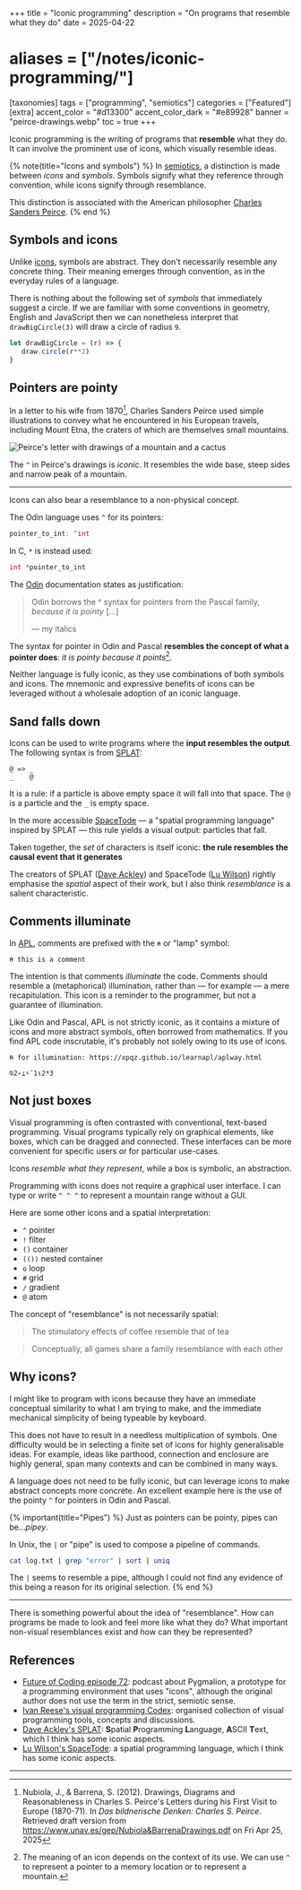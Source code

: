 +++
title = "Iconic programming"
description = "On programs that resemble what they do"
date = 2025-04-22
# aliases = ["/notes/iconic-programming/"]
[taxonomies]
tags = ["programming", "semiotics"]
categories = ["Featured"]
[extra]
accent_color = "#d13300"
accent_color_dark = "#e89928"
banner = "peirce-drawings.webp"
toc = true
+++

Iconic programming is the writing of programs that **resemble** what they do.
It can involve the prominent use of icons, which visually resemble ideas.

{% note(title="Icons and symbols") %} 
In [semiotics](https://en.wikipedia.org/wiki/Semiotics), a distinction is made
between _icons_ and _symbols_. Symbols signify what they reference through
convention, while icons signify through resemblance.

This distinction is associated with the American philosopher [Charles Sanders
Peirce](https://plato.stanford.edu/entries/peirce/).
{% end %}

## Symbols and icons

Unlike
[icons](https://en.wikipedia.org/wiki/Semiotic_theory_of_Charles_Sanders_Peirce#II._Icon,_index,_symbol),
symbols are abstract. They don't necessarily resemble any concrete thing. Their
meaning emerges through convention, as in the everyday rules of a language.

There is nothing about the following set of _symbols_ that immediately suggest
a circle. If we are familiar with some conventions in geometry, English and
JavaScript then we can nonetheless interpret that `drawBigCircle(3)` will draw
a circle of radius `9`.

```js
let drawBigCircle = (r) => {
   draw.circle(r**2)
}
```

## Pointers are pointy

In a letter to his wife from 1870[^1], Charles Sanders Peirce used simple illustrations to
convey what he encountered in his European travels, including Mount Etna, the
craters of which are themselves small mountains.

![Peirce's letter with drawings of a mountain and a cactus](/figs/peirce-drawings.webp)

The `^` in Peirce's drawings is _iconic_. It resembles the wide base, steep
sides and narrow peak of a mountain.

---

Icons can also bear a resemblance to a non-physical concept.

The Odin language uses `^` for its pointers:

```c
pointer_to_int: ^int
```

In C, `*` is instead used:

```c
int *pointer_to_int
```

The [Odin](https://odin-lang.org/) documentation states as justification:

> Odin borrows the ^ syntax for pointers from the Pascal family, _because it is pointy_ [...]
>
> — my italics

The syntax for pointer in Odin and Pascal **resembles the concept of what a
pointer does**: _it is pointy because it points_[^2].

Neither language is fully iconic, as they use combinations of both symbols and
icons. The mnemonic and expressive benefits of icons can be leveraged without a
wholesale adoption of an iconic language.

## Sand falls down

Icons can be used to write programs where the **input resembles the output**.
The following syntax is from [SPLAT](https://github.com/DaveAckley/SPLAT/):

```SPLAT
@ => _
_    @
```

It is a rule: if a particle is above empty space it will fall into that space.
The `@` is a particle and the `_` is empty space.

In the more accessible [SpaceTode](https://github.com/TodePond/SpaceTode) — a
"spatial programming language" inspired by SPLAT — this rule yields a visual
output: particles that fall.

Taken together, the *set* of characters is itself iconic: **the rule resembles
the causal event that it generates**

The creators of SPLAT ([Dave Ackley](https://www.cs.unm.edu/~ackley/)) and
SpaceTode ([Lu Wilson](https://www.todepond.com/)) rightly emphasise the
_spatial_ aspect of their work, but I also think _resemblance_ is a salient
characteristic.

## Comments illuminate

In [APL](https://en.wikipedia.org/wiki/APL_(programming_language)), comments
are prefixed with the `⍝` or "lamp" symbol:

```apl
⍝ this is a comment
```

The intention is that comments _illuminate_ the code. Comments should resemble
a (metaphorical) illumination, rather than — for example — a mere recapitulation.
This icon is a reminder to the programmer, but not a guarantee of illumination.

Like Odin and Pascal, APL is not strictly iconic, as it contains a mixture of
icons and more abstract symbols, often borrowed from mathematics. If you find
APL code inscrutable, it's probably not solely owing to its use of icons.

```
⍝ for illumination: https://xpqz.github.io/learnapl/aplway.html

⍉2∘⊥⍣¯1⍳2*3
```

## Not just boxes

Visual programming is often contrasted with conventional, text-based
programming. Visual programs typically rely on graphical elements, like boxes, which can be dragged and connected. These interfaces can be
more convenient for specific users or for particular use-cases.

Icons _resemble what they represent_, while a box is symbolic, an abstraction.

Programming with icons does not require a graphical user interface.
I can type or write `^ ^ ^` to represent a mountain range without a GUI.

Here are some other icons and a spatial interpretation:

* `^` pointer
* `!` filter
* `()` container
* `(())` nested container
* `o` loop
* `#` grid
* `/` gradient
* `@` atom

The concept of "resemblance" is not necessarily spatial:

> The stimulatory effects of coffee resemble that of tea

> Conceptually, all games share a family resemblance with each other

## Why icons?

I might like to program with icons because they have an immediate conceptual
similarity to what I am trying to make, and the immediate mechanical simplicity of being typeable by keyboard.

This does not have to result in a needless multiplication of symbols. One
difficulty would be in selecting a finite set of icons for highly generalisable
ideas. For example, ideas like parthood, connection and enclosure are highly general, span many contexts and can be combined in many ways.

A language does not need to be fully iconic, but can leverage icons to make
abstract concepts more concrete. An excellent example here is the use of the
pointy `^` for pointers in Odin and Pascal.

{% important(title="Pipes") %} 
Just as pointers can be pointy, pipes can be..._pipey_.

In Unix, the `|` or "pipe" is used to compose a pipeline of commands.

```bash
cat log.txt | grep "error" | sort | uniq
```

The `|` seems to resemble a pipe, although I could not find any
evidence of this being a reason for its original selection.
{% end %}

---

There is something powerful about the idea of "resemblance". How can programs
be made to look and feel more like what they do? What important non-visual
resemblances exist and how can they be represented?

## References

* [Future of Coding episode 72](https://futureofcoding.org/episodes/072.html):
podcast about Pygmalion, a prototype for a programming environment that uses
"icons", although the original author does not use the term in the strict,
semiotic sense.
* [Ivan Reese's visual programming
Codex](https://github.com/ivanreese/visual-programming-codex): organised
collection of visual programming tools, concepts and discussions.
* [Dave Ackley's SPLAT](https://github.com/DaveAckley/SPLAT/): **S**patial
**P**rogramming **L**anguage, **A**SCII **T**ext, which I think has some
iconic aspects.
* [Lu Wilson's SpaceTode](https://github.com/TodePond/SpaceTode): a spatial
programming language, which I think has some iconic aspects.

---

[^1]: Nubiola, J., & Barrena, S. (2012). Drawings, Diagrams and Reasonableness
    in Charles S. Peirce's Letters during his First Visit to Europe (1870-71).
In _Das bildnerische Denken: Charles S. Peirce_. Retrieved draft version from
https://www.unav.es/gep/Nubiola&BarrenaDrawings.pdf on Fri Apr 25, 2025
[^2]: The meaning of an icon depends on the context of its use. We can use `^` to
represent a pointer to a memory location or to represent a mountain.
